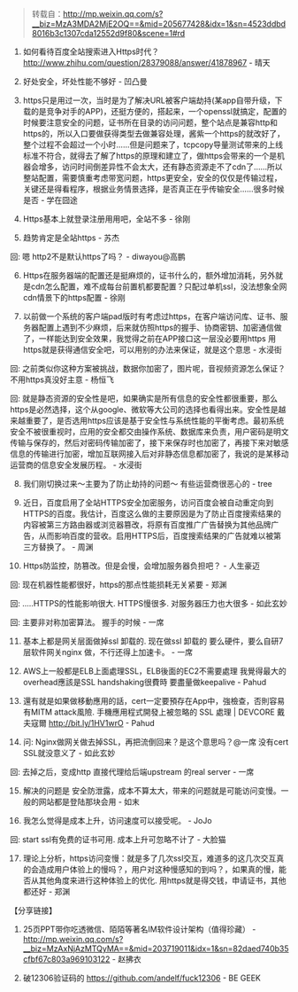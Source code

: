 > 转载自：<http://mp.weixin.qq.com/s?__biz=MzA3MDA2MjE2OQ==&mid=205677428&idx=1&sn=4523ddbd8016b3c1307cda12552d9f80&scene=1#rd>

1. 如何看待百度全站搜索进入Https时代？ http://www.zhihu.com/question/28379088/answer/41878967 - 晴天

2. 好处安全，坏处性能不够好 - 凹凸曼

3. https只是用过一次，当时是为了解决URL被客户端劫持(某app自带升级，下载的是竞争对手的APP)，还挺方便的，搭起来，一个openssl就搞定，配置的时候要注意安全的问题，证书所在目录的访问问题，整个站点是兼容http和https的，所以入口要做获得类型去做兼容处理，酱紫一个https的就改好了，整个过程不会超过一个小时……但是问题来了，tcpcopy导量测试带来的上线标准不符合，就得去了解了https的原理和建立了，做https会带来的一个是机器会增多，访问时间倒差异性不会太大，还有静态资源走不了cdn了……所以整站配置，需要慎重考虑带宽问题，https更安全，安全的仅仅是传输过程，关键还是得看程序，根据业务情景选择，是否真正在乎传输安全……很多时候是否 - 学在囧途

4. Https基本上就登录注册用用吧，全站不多 - 徐刚

5. 趋势肯定是全站https - 苏杰

回: 嗯 http2不是默认https了吗？ - diwayou@高鹏

6. Https在服务器端的配置还是挺麻烦的，证书什么的，额外增加消耗，另外就是cdn怎么配置，难不成每台前置机都要配置？只配过单机ssl，没法想象全网cdn情景下的https配置 - 徐刚

7. 以前做一个系统的客户端pad版时有考虑过https，在客户端访问库、证书、服务器配置上遇到不少麻烦，后来就仿照https的握手、协商密钥、加密通信做了，一样能达到安全效果，我觉得之前在APP接口这一层没必要用https
用https就是获得通信安全吧，可以用别的办法来保证，就是这个意思 - 水浸街

回: 之前类似你这种方案被挑战，数据你加密了，图片呢，音视频资源怎么保证？不用https真没好主意 - 杨恒飞

回: 就是静态资源的安全性是吧，如果确实是所有信息的安全性都很重要，那么https是必然选择，这个从google、微软等大公司的选择也看得出来。安全性是越来越重要了，是否选用https应该是基于安全性与系统性能的平衡考虑。最初系统安全不被很重视时，应用的安全都交由操作系统、数据库来负责，用户密码是明文传输与保存的，然后对密码传输加密了，接下来保存时也加密了，再接下来对敏感信息的传输进行加密，增加互联网接入后对非静态信息都加密了，我说的是某移动运营商的信息安全发展历程。 - 水浸街

8. 我们刚切换过来～主要为了防止劫持的问题～  有些运营商很恶心的 - tree

9. 近日，百度启用了全站HTTPS安全加密服务，访问百度会被自动重定向到HTTPS的百度。我估计，百度这么做的主要原因是为了防止百度搜索结果的内容被第三方路由器或浏览器篡改，将原有百度推广广告替换为其他品牌广告，从而影响百度的营收。启用HTTPS后，百度搜索结果的广告就难以被第三方替换了。 - 周渊

10.  Https防监控，防篡改。但是会慢，会增加服务器负担吧？ - 人生豪迈

回: 现在机器性能都很好，https的那点性能损耗无关紧要 - 郑渊

回: .....HTTPS的性能影响很大. HTTPS慢很多. 对服务器压力也大很多 - 如此玄妙

回: 主要非对称加密算法。 握手的时候 - 一席

11. 基本上都是网关层面做掉ssl 卸载的. 现在做ssl 卸载的 要么硬件，要么自研7层软件网关nginx 做，不行还得上加速卡。 - 一席

12. AWS上一般都是ELB上面處理SSL，ELB後面的EC2不需要處理
我覺得最大的overhead應該是SSL handshaking很費時
要盡量做keepalive - Pahud

13. 還有就是如果做移動應用的話，cert一定要預存在App中，強檢查，否則容易有MITM attack風險.
手機應用程式開發上被忽略的 SSL 處理 | DEVCORE 戴夫寇爾 http://bit.ly/1HV1wrO - Pahud

14. 问: Nginx做网关做去掉SSL，再把流倒回来？是这个意思吗？@一席 没有cert SSL就没意义了 - 如此玄妙

回: 去掉之后，变成http 直接代理给后端upstream 的real server - 一席

15. 解决的问题是 安全防泄露，成本不算太大，带来的问题就是可能访问变慢。一般的网站都是登陆那块会用 - 如末

16. 我怎么觉得是成本上升，访问速度可以接受呢。 - JoJo

回: start ssl有免费的证书可用. 成本上升可忽略不计了 - 大脸猫

17. 理论上分析，https访问变慢：就是多了几次ssl交互，难道多的这几次交互真的会造成用户体验上的慢吗？，用户对这种慢感知的到吗？，如果真的慢，能否从其他角度来进行这种体验上的优化.
用https就是得交钱，申请证书，其他都还好 - 郑渊

【分享链接】

1. 25页PPT带你吃透微信、陌陌等著名IM软件设计架构（值得珍藏） - http://mp.weixin.qq.com/s?__biz=MzAxNjAzMTQyMA==&mid=203719011&idx=1&sn=82daed740b35cfbf67c803a969103122 - 赵拂衣

2. 破12306验证码的 https://github.com/andelf/fuck12306 - BE GEEK  